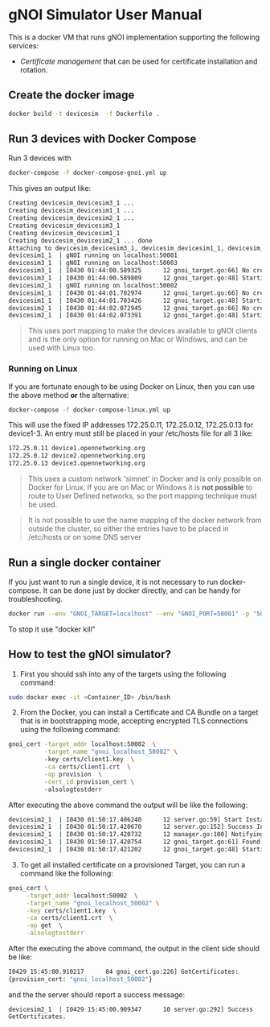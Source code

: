 # gNOI Simulator User Manual

This is a docker VM that runs gNOI implementation supporting the following services:

* *Certificate management* that can be used for certificate installation and rotation. 

## Create the docker image
```bash
docker build -t devicesim  -f Dockerfile .
```

## Run 3 devices with Docker Compose
Run 3 devices with 
```bash
docker-compose -f docker-compose-gnoi.yml up
```

This gives an output like:
```bash
Creating devicesim_devicesim3_1 ... 
Creating devicesim_devicesim1_1 ... 
Creating devicesim_devicesim2_1 ... 
Creating devicesim_devicesim3_1
Creating devicesim_devicesim1_1
Creating devicesim_devicesim2_1 ... done
Attaching to devicesim_devicesim3_1, devicesim_devicesim1_1, devicesim_devicesim2_1
devicesim1_1  | gNOI running on localhost:50001
devicesim3_1  | gNOI running on localhost:50003
devicesim3_1  | I0430 01:44:00.589325      12 gnoi_target.go:66] No credentials, setting Bootstrapping state.
devicesim3_1  | I0430 01:44:00.589809      12 gnoi_target.go:48] Starting gNOI server.
devicesim2_1  | gNOI running on localhost:50002
devicesim1_1  | I0430 01:44:01.702974      12 gnoi_target.go:66] No credentials, setting Bootstrapping state.
devicesim1_1  | I0430 01:44:01.703426      12 gnoi_target.go:48] Starting gNOI server.
devicesim2_1  | I0430 01:44:02.072945      12 gnoi_target.go:66] No credentials, setting Bootstrapping state.
devicesim2_1  | I0430 01:44:02.073391      12 gnoi_target.go:48] Starting gNOI server.
```

> This uses port mapping to make the devices available to gNOI clients and is the
> only option for running on Mac or Windows, and can be used with Linux too.

### Running on Linux
If you are fortunate enough to be using Docker on Linux, then you can use the
above method __or__ the alternative:

```bash
docker-compose -f docker-compose-linux.yml up
```

This will use the fixed IP addresses 172.25.0.11, 172.25.0.12, 172.25.0.13 for
device1-3. An entry must still be placed in your /etc/hosts file for all 3 like:
```bash
172.25.0.11 device1.opennetworking.org
172.25.0.12 device2.opennetworking.org
172.25.0.13 device3.opennetworking.org
```

> This uses a custom network 'simnet' in Docker and is only possible on Docker for Linux.
> If you are on Mac or Windows it is __not possible__ to route to User Defined networks,
> so the port mapping technique must be used.

> It is not possible to use the name mapping of the docker network from outside
> the cluster, so either the entries have to be placed in /etc/hosts or on some
> DNS server


## Run a single docker container
If you just want to run a single device, it is not necessary to run docker-compose.
It can be done just by docker directly, and can be handy for troubleshooting.
```bash
docker run --env "GNOI_TARGET=localhost" --env "GNOI_PORT=50001" -p "50001:50001" devicesim
```
To stop it use "docker kill"

## How to test the gNOI simulator? 

1. First you should  ssh into any of the targets using the following command:
```bash
sudo docker exec -it <Container_ID> /bin/bash
```

2. From the Docker, you can install  a Certificate and CA Bundle on a target that is in bootstrapping mode, accepting encrypted TLS connections using the following command:
```bash
gnoi_cert -target_addr localhost:50002  \
          -target_name "gnoi_localhost_50002" \ 
          -key certs/client1.key  \
          -ca certs/client1.crt  \
          -op provision  \
          -cert_id provision_cert \  
          -alsologtostderr
```

After executing the above command the output will be like the following:
```bash
devicesim2_1  | I0430 01:50:17.406240      12 server.go:59] Start Install request.
devicesim2_1  | I0430 01:50:17.420670      12 server.go:152] Success Install request.
devicesim2_1  | I0430 01:50:17.420732      12 manager.go:100] Notifying for: 1 Certificates and 1 CA Certificates.
devicesim2_1  | I0430 01:50:17.420754      12 gnoi_target.go:61] Found Credentials, setting Provisioned state.
devicesim2_1  | I0430 01:50:17.421202      12 gnoi_target.go:48] Starting gNOI server.
```

3. To get all installed certificate on a provisioned Target, you can run a command like the following:
```bash
gnoi_cert \
     -target_addr localhost:50002  \
     -target_name "gnoi_localhost_50002" \
     -key certs/client1.key  \
     -ca certs/client1.crt  \
     -op get  \
     -alsologtostderr
```

After the executing the above command, the output in the client side should be like: 
```bash
I0429 15:45:00.910217      84 gnoi_cert.go:226] GetCertificates:
{provision_cert: "gnoi_localhost_50002"}
```

and the the server should report a success message: 
```
devicesim2_1  | I0429 15:45:00.909347      10 server.go:292] Success GetCertificates.
```


